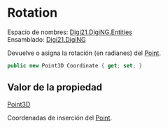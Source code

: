 # Rotation

Espacio de nombres: [Digi21.DigiNG.Entities](../../)  
Ensamblado: [Digi21.DigiNG](../../../)

Devuelve o asigna la rotación \(en radianes\) del [Point](../).

```csharp
public new Point3D Coordinate { get; set; }
```

## Valor de la propiedad

[Point3D](../../../digi21.math/point3d.md)

Coordenadas de inserción del [Point](../).



